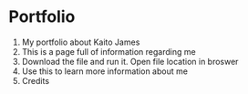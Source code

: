 # Portfolio

1. My portfolio about Kaito James
2. This is a page full of information regarding me
3. Download the file and run it. Open file location in broswer
4. Use this to learn more information about me
5. Credits 
 
